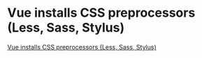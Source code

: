 # Vue installs CSS preprocessors (Less, Sass, Stylus)
[Vue installs CSS preprocessors (Less, Sass, Stylus)](https://aiwithcloud.com/2022/09/16/vue_installs_css_preprocessors_less_sass_stylus/)